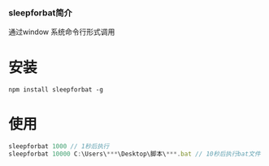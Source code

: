 ### sleepforbat简介
通过window 系统命令行形式调用 

# 安装
```
npm install sleepforbat -g
```

# 使用
```js
sleepforbat 1000 // 1秒后执行
sleepforbat 10000 C:\Users\***\Desktop\脚本\***.bat // 10秒后执行bat文件
```